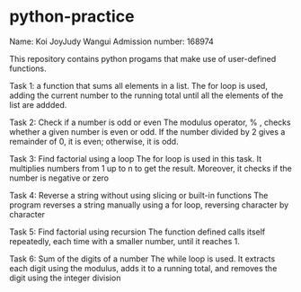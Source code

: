 # python-practice

Name: Koi JoyJudy Wangui
Admission number: 168974

This repository contains python progams that make use of user-defined functions.

Task 1: a function that sums all elements in a list.
The for loop is used, adding the current number to the running total until all the elements of the list are addded.


Task 2: Check if a number is odd or even
The modulus operator, % , checks whether a given number is even or odd.
If the number divided by 2 gives a remainder of 0, it is even; otherwise, it is odd.


Task 3: Find factorial using a loop
The for loop is used in this task. 
It multiplies numbers from 1 up to n to get the result.
Moreover, it checks if the number is negative or zero


Task 4: Reverse a string without using slicing or built-in functions
The program reverses a string manually using a for loop, reversing character by character


Task 5: Find factorial using recursion
The function defined calls itself repeatedly, each time with a smaller number, until it reaches 1.


Task 6: Sum of the digits of a number
The while loop is used.
It extracts each digit using the modulus, adds it to a running total, and removes the digit using the integer division

